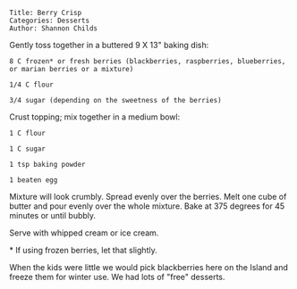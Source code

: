 ~~~ recipe-info
Title: Berry Crisp
Categories: Desserts
Author: Shannon Childs
~~~

Gently toss together in a buttered 9 X 13" baking dish:

~~~ recipe-ingredients
8 C frozen* or fresh berries (blackberries, raspberries, blueberries, or marian berries or a mixture)

1/4 C flour

3/4 sugar (depending on the sweetness of the berries)
~~~

Crust topping; mix together in a medium bowl:

~~~ recipe-ingredients
1 C flour

1 C sugar

1 tsp baking powder

1 beaten egg
~~~

Mixture will look crumbly. Spread evenly over the berries. Melt one cube of butter and pour evenly
over the whole mixture. Bake at 375 degrees for 45 minutes or until bubbly.

Serve with whipped cream or ice cream.

\* If using frozen berries, let that slightly.

When the kids were little we would pick blackberries here on the Island and freeze them for winter
use. We had lots of "free" desserts.
